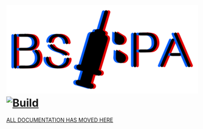 # ![BSIPA](docs/images/banner_dark.svg) [![Build](https://github.com/bsmg/BeatSaber-IPA-Reloaded/workflows/Build/badge.svg)](https://github.com/bsmg/BeatSaber-IPA-Reloaded)

[ALL DOCUMENTATION HAS MOVED HERE](https://bsmg.github.io/BeatSaber-IPA-Reloaded/)
